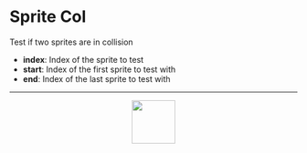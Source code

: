 # Sprite Col
Test if two sprites are in collision
- **index**: Index of the sprite to test
- **start**: Index of the first sprite to test with
- **end**: Index of the last sprite to test with
---
<p align="center"><img valign="middle" width="76px" src="https://drive.google.com/uc?export=view&id=1c2KO0LJpvMS9X9CAGV6dOfciR7OWhdKA" /></p>